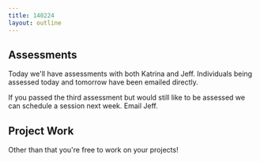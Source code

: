 ```yaml
---
title: 140224
layout: outline
---
```


## Assessments

Today we'll have assessments with both Katrina and Jeff. Individuals being assessed today and tomorrow have been emailed directly.

If you passed the third assessment but would still like to be assessed we can schedule a session next week. Email Jeff.

## Project Work

Other than that you're free to work on your projects!
